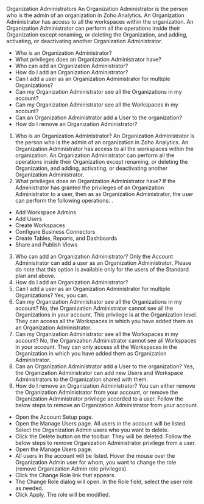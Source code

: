 Organization Administrators
An Organization Administrator is the person who is the admin of an organization in Zoho Analytics. An Organization Administrator has access to all the workspaces within the organization. An Organization Administrator can perform all the operations inside their Organization except renaming, or deleting the Organization, and adding, activating, or deactivating another Organization Administrator.
- Who is an Organization Administrator?
- What privileges does an Organization Administrator have?
- Who can add an Organization Administrator?
- How do I add an Organization Administrator?
- Can I add a user as an Organization Administrator for multiple Organizations?
- Can my Organization Administrator see all the Organizations in my account?
- Can my Organization Administrator see all the Workspaces in my account?
- Can an Organization Administrator add a User to the organization?
- How do I remove an Organization Administrator?
1. Who is an Organization Administrator?
An Organization Administrator is the person who is the admin of an organization in Zoho Analytics. An Organization Administrator has access to all the workspaces within the organization. An Organization Administrator can perform all the operations inside their Organization except renaming, or deleting the Organization, and adding, activating, or deactivating another Organization Administrator.
2. What privileges does an Organization Administrator have?
If the Administrator has granted the privileges of an Organization Administrator to a user, then as as Organization Administrator, the user can perform the following operations: .
- Add Workspace Admins
- Add Users
- Create Workspaces
- Configure Business Connectors
- Create Tables, Reports, and Dashboards
- Share and Publish Views
3. Who can add an Organization Administrator?
Only the Account Administrator can add a user as an Organization Administrator. Please do note that this option is available only for the users of the Standard plan and above.
4. How do I add an Organization Administrator?
5. Can I add a user as an Organization Administrator for multiple Organizations?
Yes, you can.
6. Can my Organization Administrator see all the Organizations in my account?
No, the Organization Administrator cannot see all the Organizations in your account. This privilege is at the Organization level. They can access all the Workspaces in which you have added them as an Organization Administrator.
7. Can my Organization Administrator see all the Workspaces in my account?
No, the Organization Administrator cannot see all Workspaces in your account. They can only access all the Workspaces in the Organization in which you have added them as Organization Administrator.
8. Can an Organization Administrator add a User to the organization?
Yes, the Organization Administrator can add new Users and Workspace Administrators to the Organization shared with them.
9. How do I remove an Organization Administrator?
You can either remove the Organization Administrator from your account, or remove the Organization Administrator privilege accorded to a user.
Follow the below steps to remove an Organization Administrator from your account.
- Open the Account Setup page.
- Open the Manage Users page. All users in the account will be listed. Select the Organization Admin users who you want to delete.
- Click the Delete button on the toolbar. They will be deleted.
Follow the below steps to remove Organization Administrator privilege from a user.
- Open the Manage Users page.
- All users in the account will be listed. Hover the mouse over the Organization Admin user for whom, you want to change the role (remove Organization Admin role privileges).
- Click the Change Role link that appears.
- The Change Role dialog will open. In the Role field, select the user role as needed.
- Click Apply. The role will be modified.